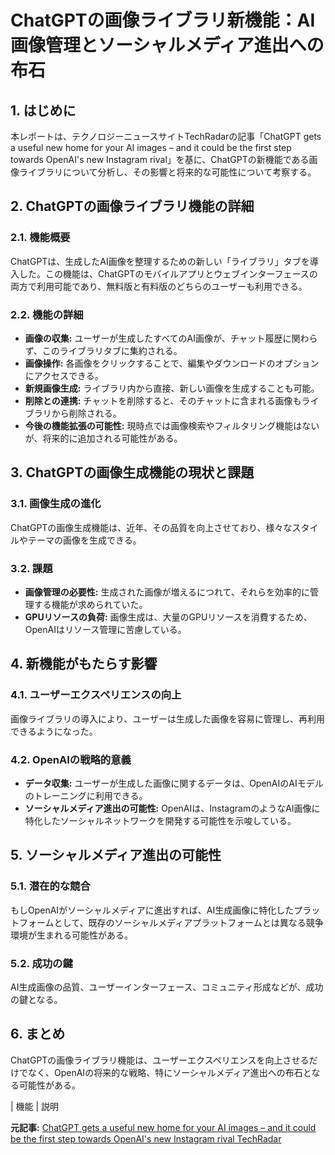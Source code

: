 # ChatGPTの画像ライブラリ新機能：AI画像管理とソーシャルメディア進出への布石

## 1. はじめに

本レポートは、テクノロジーニュースサイトTechRadarの記事「ChatGPT gets a useful new home for your AI images – and it could be the first step towards OpenAI's new Instagram rival」を基に、ChatGPTの新機能である画像ライブラリについて分析し、その影響と将来的な可能性について考察する。

## 2. ChatGPTの画像ライブラリ機能の詳細

### 2.1. 機能概要

ChatGPTは、生成したAI画像を整理するための新しい「ライブラリ」タブを導入した。この機能は、ChatGPTのモバイルアプリとウェブインターフェースの両方で利用可能であり、無料版と有料版のどちらのユーザーも利用できる。

### 2.2. 機能の詳細

* **画像の収集:** ユーザーが生成したすべてのAI画像が、チャット履歴に関わらず、このライブラリタブに集約される。
* **画像操作:** 各画像をクリックすることで、編集やダウンロードのオプションにアクセスできる。
* **新規画像生成:** ライブラリ内から直接、新しい画像を生成することも可能。
* **削除との連携:** チャットを削除すると、そのチャットに含まれる画像もライブラリから削除される。
* **今後の機能拡張の可能性:** 現時点では画像検索やフィルタリング機能はないが、将来的に追加される可能性がある。

## 3. ChatGPTの画像生成機能の現状と課題

### 3.1. 画像生成の進化

ChatGPTの画像生成機能は、近年、その品質を向上させており、様々なスタイルやテーマの画像を生成できる。

### 3.2. 課題

* **画像管理の必要性:** 生成された画像が増えるにつれて、それらを効率的に管理する機能が求められていた。
* **GPUリソースの負荷:** 画像生成は、大量のGPUリソースを消費するため、OpenAIはリソース管理に苦慮している。

## 4. 新機能がもたらす影響

### 4.1. ユーザーエクスペリエンスの向上

画像ライブラリの導入により、ユーザーは生成した画像を容易に管理し、再利用できるようになった。

### 4.2. OpenAIの戦略的意義

* **データ収集:** ユーザーが生成した画像に関するデータは、OpenAIのAIモデルのトレーニングに利用できる。
* **ソーシャルメディア進出の可能性:** OpenAIは、InstagramのようなAI画像に特化したソーシャルネットワークを開発する可能性を示唆している。

## 5. ソーシャルメディア進出の可能性

### 5.1. 潜在的な競合

もしOpenAIがソーシャルメディアに進出すれば、AI生成画像に特化したプラットフォームとして、既存のソーシャルメディアプラットフォームとは異なる競争環境が生まれる可能性がある。

### 5.2. 成功の鍵

AI生成画像の品質、ユーザーインターフェース、コミュニティ形成などが、成功の鍵となる。

## 6. まとめ

ChatGPTの画像ライブラリ機能は、ユーザーエクスペリエンスを向上させるだけでなく、OpenAIの将来的な戦略、特にソーシャルメディア進出への布石となる可能性がある。

| 機能 | 説明 

**元記事:** [ChatGPT gets a useful new home for your AI images – and it could be the first step towards OpenAI's new Instagram rival TechRadar](https://www.techradar.com/computing/artificial-intelligence/chatgpt-gets-a-useful-new-home-for-your-ai-images-and-it-could-be-the-first-step-towards-openais-new-instagram-rival)